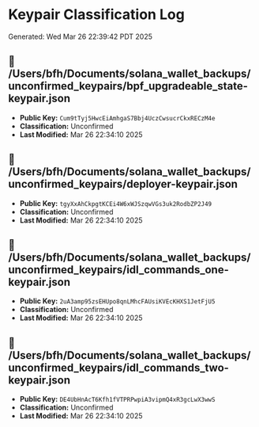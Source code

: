 # Keypair Classification Log
Generated: Wed Mar 26 22:39:42 PDT 2025

## 🔐 /Users/bfh/Documents/solana_wallet_backups/unconfirmed_keypairs/bpf_upgradeable_state-keypair.json
- **Public Key:** `Cum9tTyj5HwcEiAmhgaS7Bbj4UczCwsucrCkxRECzM4e`
- **Classification:** Unconfirmed
- **Last Modified:** Mar 26 22:34:10 2025

## 🔐 /Users/bfh/Documents/solana_wallet_backups/unconfirmed_keypairs/deployer-keypair.json
- **Public Key:** `tgyXxAhCkpgtKCEi4W6xWJSzqwVGs3uk2RodbZP2J49`
- **Classification:** Unconfirmed
- **Last Modified:** Mar 26 22:34:10 2025

## 🔐 /Users/bfh/Documents/solana_wallet_backups/unconfirmed_keypairs/idl_commands_one-keypair.json
- **Public Key:** `2uA3amp95zsEHUpo8qnLMhcFAUsiKVEcKHXS1JetFjU5`
- **Classification:** Unconfirmed
- **Last Modified:** Mar 26 22:34:10 2025

## 🔐 /Users/bfh/Documents/solana_wallet_backups/unconfirmed_keypairs/idl_commands_two-keypair.json
- **Public Key:** `DE4UbHnAcT6Kfh1fVTPRPwpiA3vipmQ4xR3gcLwX3wwS`
- **Classification:** Unconfirmed
- **Last Modified:** Mar 26 22:34:10 2025

